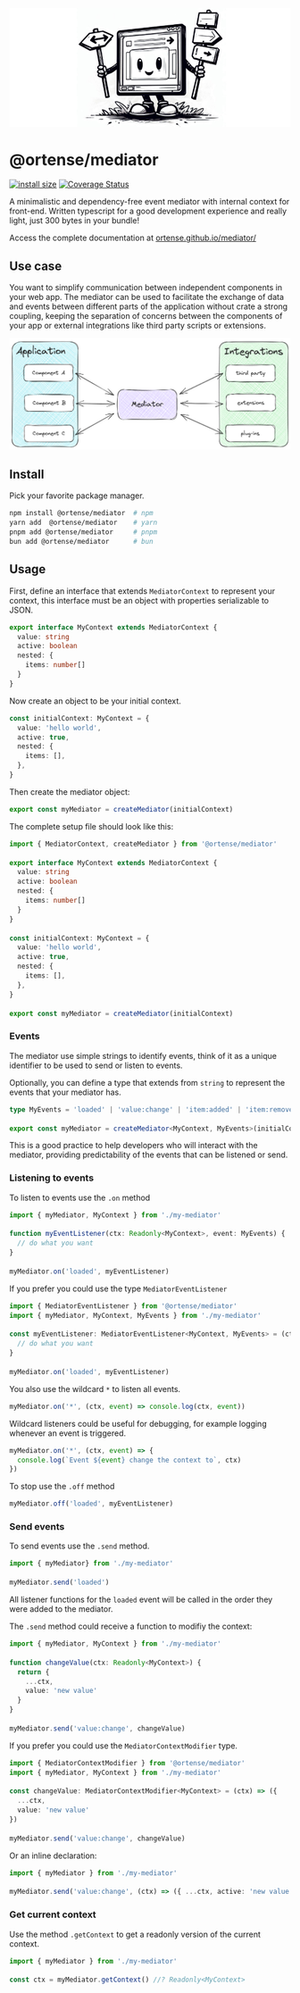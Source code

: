 ![Mediator banner - the mediator mascot generated by dall-e 2](https://raw.githubusercontent.com/ortense/mediator/main/media/mediator.jpg)

# @ortense/mediator

[![install size](https://packagephobia.com/badge?p=@ortense/mediator)](https://packagephobia.com/result?p=@ortense/mediator) [![Coverage Status](https://coveralls.io/repos/github/ortense/mediator/badge.svg?branch=github-actions)](https://coveralls.io/github/ortense/mediator?branch=github-actions)

A minimalistic and dependency-free event mediator with internal context for front-end.
Written typescript for a good development experience and really light, just 300 bytes in your bundle!

Access the complete documentation at [ortense.github.io/mediator/](https://ortense.github.io/mediator/)

## Use case

You want to simplify communication between independent components in your web app. The mediator can be used to facilitate the exchange of data and events between different parts of the application without crate a strong coupling, keeping the separation of concerns between the components of your app or external integrations like third party scripts or extensions.

![Mediator flow chart - made in excalidraw.com](https://raw.githubusercontent.com/ortense/mediator/main/media/flow.png)

## Install

Pick your favorite package manager.

```sh
npm install @ortense/mediator  # npm
yarn add  @ortense/mediator    # yarn
pnpm add @ortense/mediator     # pnpm
bun add @ortense/mediator      # bun
```

## Usage

First, define an interface that extends `MediatorContext` to represent your context, this interface must be an object with properties serializable to JSON.

```typescript
export interface MyContext extends MediatorContext {
  value: string
  active: boolean
  nested: {
    items: number[]
  }
}
```
Now create an object to be your initial context.

```typescript
const initialContext: MyContext = {
  value: 'hello world',
  active: true,
  nested: {
    items: [],
  },
}
```

Then create the mediator object:

```typescript
export const myMediator = createMediator(initialContext)
```

The complete setup file should look like this:

```typescript
import { MediatorContext, createMediator } from '@ortense/mediator'

export interface MyContext extends MediatorContext {
  value: string
  active: boolean
  nested: {
    items: number[]
  }
}

const initialContext: MyContext = {
  value: 'hello world',
  active: true,
  nested: {
    items: [],
  },
}

export const myMediator = createMediator(initialContext)
```

### Events

The mediator use simple strings to identify events, think of it as a unique identifier to be used to send or listen to events.

Optionally, you can define a type that extends from `string` to represent the events that your mediator has.

```typescript
type MyEvents = 'loaded' | 'value:change' | 'item:added' | 'item:removed'

export const myMediator = createMediator<MyContext, MyEvents>(initialContext)
```

This is a good practice to help developers who will interact with the mediator, providing predictability of the events that can be listened or send.

### Listening to events

To listen to events use the `.on` method

```typescript
import { myMediator, MyContext } from './my-mediator'

function myEventListener(ctx: Readonly<MyContext>, event: MyEvents) {
  // do what you want
}

myMediator.on('loaded', myEventListener)
```

If you prefer you could use the type `MediatorEventListener`

```typescript
import { MediatorEventListener } from '@ortense/mediator'
import { myMediator, MyContext, MyEvents } from './my-mediator'

const myEventListener: MediatorEventListener<MyContext, MyEvents> = (ctx, event) => {
  // do what you want
}

myMediator.on('loaded', myEventListener)
```

You also use the wildcard `*` to listen all events.

```typescript
myMediator.on('*', (ctx, event) => console.log(ctx, event))
```

Wildcard listeners could be useful for debugging, for example logging whenever an event is triggered.

```typescript
myMediator.on('*', (ctx, event) => {
  console.log(`Event ${event} change the context to`, ctx)
})
```

To stop use the `.off` method

```typescript
myMediator.off('loaded', myEventListener)
```

### Send events

To send events use the `.send` method.

```typescript
import { myMediator} from './my-mediator'

myMediator.send('loaded')
```

All listener functions for the `loaded` event will be called in the order they were added to the mediator.

The `.send` method could receive a function to modifiy the context:

```typescript
import { myMediator, MyContext } from './my-mediator'

function changeValue(ctx: Readonly<MyContext>) {
  return {
    ...ctx,
    value: 'new value'
  }
}

myMediator.send('value:change', changeValue)
```

If you prefer you could use the `MediatorContextModifier` type.

```typescript
import { MediatorContextModifier } from '@ortense/mediator'
import { myMediator, MyContext } from './my-mediator'

const changeValue: MediatorContextModifier<MyContext> = (ctx) => ({
  ...ctx,
  value: 'new value'
})

myMediator.send('value:change', changeValue)
```

Or an inline declaration:

```typescript
import { myMediator } from './my-mediator'

myMediator.send('value:change', (ctx) => ({ ...ctx, active: 'new value }))
```

### Get current context

Use the method `.getContext` to get a readonly version of the current context.

```typescript
import { myMediator } from './my-mediator'

const ctx = myMediator.getContext() //? Readonly<MyContext>
```
